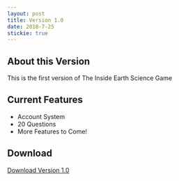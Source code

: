 ```yaml
---
layout: post
title: Version 1.0
date: 2018-7-25
stickie: true
---
```


## About this Version

This is the first version of The Inside Earth Science Game

## Current Features

<ul>
 <li>Account System</li>
 <li>20 Questions</li>
 <li>More Features to Come!</li>
</ul>

## Download

<a href="https://www.insideearthsciencegame.ga/files/inside-earth-science-game.zip">Download Version 1.0</a>
